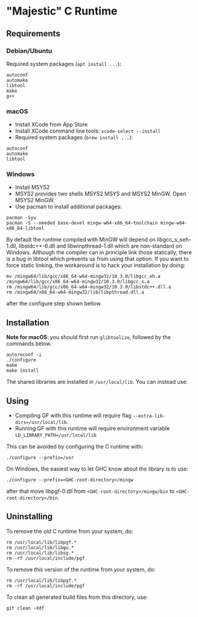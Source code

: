 # "Majestic" C Runtime

## Requirements

### Debian/Ubuntu

Required system packages (`apt install ...`):
```
autoconf
automake
libtool
make
g++
```

### macOS

- Install XCode from App Store
- Install XCode command line tools: `xcode-select --install`
- Required system packages (`brew install ...`):
```
autoconf
automake
libtool
```

### Windows

- Install MSYS2
- MSYS2 provides two shells MSYS2 MSYS and MSYS2 MinGW. Open MSYS2 MinGW.
- Use pacman to install additional packages:
```
pacman -Syu
pacman -S --needed base-devel mingw-w64-x86_64-toolchain mingw-w64-x86_64-libtool
```
By default the runtime compiled with MinGW will depend on libgcc_s_seh-1.dll,
libstdc++-6.dll and libwinpthread-1.dll which are non-standard on Windows. Although
the compiler can in principle link those statically, there is a bug in libtool which
prevents us from using that option. If you want to force static linking, the workaround
is to hack your installation by doing:
```
mv /mingw64/lib/gcc/x86_64-w64-mingw32/10.3.0/libgcc_eh.a /mingw64/lib/gcc/x86_64-w64-mingw32/10.3.0/libgcc_s.a
rm /mingw64/lib/gcc/x86_64-w64-mingw32/10.3.0/libstdc++.dll.a
rm /mingw64/x86_64-w64-mingw32/lib/libpthread.dll.a
```
after the configure step shown bellow.

## Installation

**Note for macOS**: you should first run `glibtoolize`, followed by the commands below.

```
autoreconf -i
./configure
make
make install
```
The shared libraries are installed in `/usr/local/lib`. You can instead use:

## Using

- Compiling GF with this runtime will require flag `--extra-lib-dirs=/usr/local/lib`.
- Running GF with this runtime will require environment variable `LD_LIBRARY_PATH=/usr/local/lib`

This can be avoided by configuring the C runtime with:

```
./configure --prefix=/usr
```

On Windows, the easiest way to let GHC know about the library is to use:

```
./configure --prefix=<GHC-root-directory>/mingw
```

after that move libpgf-0.dll from `<GHC-root-directory>/mingw/bin` to `<GHC-root-directory>/bin`.

## Uninstalling

To remove the _old_ C runtime from your system, do:
```
rm /usr/local/lib/libpgf.*
rm /usr/local/lib/libgu.*
rm /usr/local/lib/libsg.*
rm -rf /usr/local/include/pgf
```

To remove _this_ version of the runtime from your system, do:
```
rm /usr/local/lib/libpgf.*
rm -rf /usr/local/include/pgf
```

To clean all generated build files from this directory, use:
```
git clean -Xdf  
```

